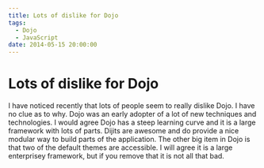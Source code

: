 ```yaml
---
title: Lots of dislike for Dojo
tags:
  - Dojo
  - JavaScript
date: 2014-05-15 20:00:00
---
```


# Lots of dislike for Dojo

I have noticed recently that lots of people seem to really dislike Dojo. I have no clue as to why. Dojo was an early
adopter of a lot of new techniques and technologies. I would agree Dojo has a steep learning curve and it is a large
framework with lots of parts. Dijits are awesome and do provide a nice modular way to build parts of the application. The
other big item in Dojo is that two of the default themes are accessible. I will agree it is a large enterprisey framework,
but if you remove that it is not all that bad.